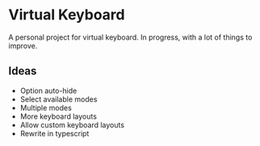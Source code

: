 # Virtual Keyboard
A personal project for virtual keyboard. 
In progress, with a lot of things to improve. 
## Ideas
* Option auto-hide
* Select available modes
* Multiple modes
* More keyboard layouts
* Allow custom keyboard layouts
* Rewrite in typescript
